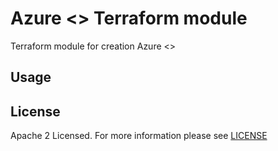 # Azure <> Terraform module
Terraform module for creation Azure <>

## Usage

<!-- BEGIN_TF_DOCS -->

<!-- END_TF_DOCS -->

## License

Apache 2 Licensed. For more information please see [LICENSE](./LICENSE)
